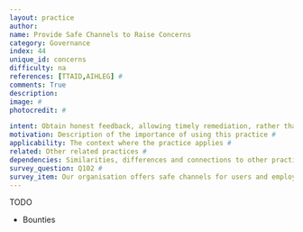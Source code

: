 ```yaml
---
layout: practice
author:
name: Provide Safe Channels to Raise Concerns
category: Governance
index: 44
unique_id: concerns
difficulty: na
references: [TTAID,AIHLEG] #
comments: True
description:
image: #
photocredit: #

intent: Obtain honest feedback, allowing timely remediation, rather than giving rise to conflict.  #
motivation: Description of the importance of using this practice #
applicability: The context where the practice applies #
related: Other related practices #
dependencies: Similarities, differences and connections to other practices #
survey_question: Q102 #
survey_item: Our organisation offers safe channels for users and employees to raise concerns about privacy, safety, security, fairness, or other concerns related to our ML applications.
---
```


TODO

* Bounties


